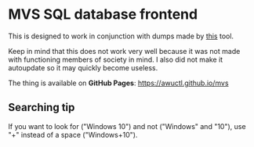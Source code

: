 # MVS SQL database frontend

This is designed to work in conjunction with dumps made by [this](https://github.com/Gamers-Against-Weed/mvs-dump) tool.

Keep in mind that this does not work very well because it was not made with functioning members of society in mind. I also did not make it autoupdate so it may quickly become useless.

The thing is available on **GitHub Pages**: https://awuctl.github.io/mvs

## Searching tip

If you want to look for ("Windows 10") and not ("Windows" and "10"), use "+" instead of a space ("Windows+10").
